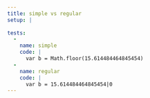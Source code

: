 ```yaml
---
title: simple vs regular
setup: |
  
tests:
  -
    name: simple
    code: |
      var b = Math.floor(15.614484464845454)
  -
    name: regular
    code: |
      var b = 15.614484464845454|0
---
```


